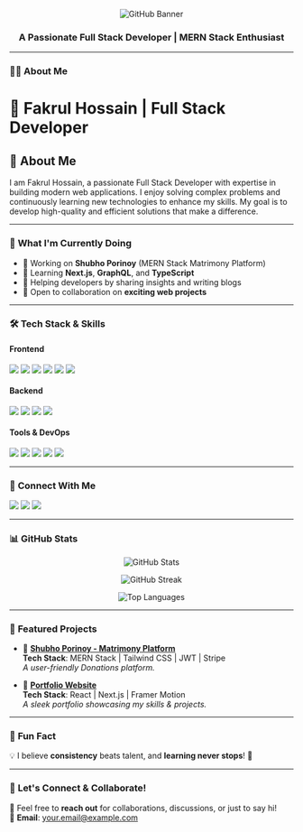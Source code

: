 <!-- Banner Image -->
<p align="center">
  <img src="https://i.ibb.co.com/ym7XpZfy/github-header-image-1.png" alt="GitHub Banner">
</p>
<h3 align="center">A Passionate Full Stack Developer | MERN Stack Enthusiast</h3>

---

### 👨‍💻 **About Me**
# 🌟 Fakrul Hossain | Full Stack Developer  


## 👋 About Me  
I am Fakrul Hossain, a passionate Full Stack Developer with expertise in building modern web applications. I enjoy solving complex problems and continuously learning new technologies to enhance my skills. My goal is to develop high-quality and efficient solutions that make a difference.

---

### 🚀 **What I'm Currently Doing**
- 💼 Working on **Shubho Porinoy** (MERN Stack Matrimony Platform)
- 🌱 Learning **Next.js**, **GraphQL**, and **TypeScript**
- 💬 Helping developers by sharing insights and writing blogs
- 🔗 Open to collaboration on **exciting web projects**

---

### 🛠 **Tech Stack & Skills**
#### **Frontend**
<p align="left">
  <img src="https://img.shields.io/badge/React-61DAFB?style=for-the-badge&logo=react&logoColor=white" />
  <img src="https://img.shields.io/badge/Next.js-000000?style=for-the-badge&logo=next.js&logoColor=white" />
  <img src="https://img.shields.io/badge/JavaScript-F7DF1E?style=for-the-badge&logo=javascript&logoColor=black" />
  <img src="https://img.shields.io/badge/HTML5-E34F26?style=for-the-badge&logo=html5&logoColor=white" />
  <img src="https://img.shields.io/badge/CSS3-1572B6?style=for-the-badge&logo=css3&logoColor=white" />
  <img src="https://img.shields.io/badge/TailwindCSS-06B6D4?style=for-the-badge&logo=tailwindcss&logoColor=white" />
</p>

#### **Backend**
<p align="left">
  <img src="https://img.shields.io/badge/Node.js-339933?style=for-the-badge&logo=node.js&logoColor=white" />
  <img src="https://img.shields.io/badge/Express.js-000000?style=for-the-badge&logo=express&logoColor=white" />
  <img src="https://img.shields.io/badge/MongoDB-47A248?style=for-the-badge&logo=mongodb&logoColor=white" />
  <img src="https://img.shields.io/badge/Firebase-FFCA28?style=for-the-badge&logo=firebase&logoColor=black" />
</p>

#### **Tools & DevOps**
<p align="left">
  <img src="https://img.shields.io/badge/Git-F05032?style=for-the-badge&logo=git&logoColor=white" />
  <img src="https://img.shields.io/badge/GitHub-181717?style=for-the-badge&logo=github&logoColor=white" />
  <img src="https://img.shields.io/badge/Vercel-000000?style=for-the-badge&logo=vercel&logoColor=white" />
  <img src="https://img.shields.io/badge/Netlify-00C7B7?style=for-the-badge&logo=netlify&logoColor=white" />
  <img src="https://img.shields.io/badge/VS_Code-007ACC?style=for-the-badge&logo=visual%20studio%20code&logoColor=white" />
</p>

---

### 🔗 **Connect With Me**
<p align="left">
  <a href="https://github.com/yourgithub" target="_blank"><img src="https://img.shields.io/badge/GitHub-181717?style=for-the-badge&logo=github&logoColor=white" /></a>
  <a href="https://www.linkedin.com/in/yourlinkedin" target="_blank"><img src="https://img.shields.io/badge/LinkedIn-0077B5?style=for-the-badge&logo=linkedin&logoColor=white" /></a>
  <a href="https://twitter.com/yourtwitter" target="_blank"><img src="https://img.shields.io/badge/Twitter-1DA1F2?style=for-the-badge&logo=twitter&logoColor=white" /></a>
</p>

---

### 📊 **GitHub Stats**
<p align="center">
  <img src="https://github-readme-stats.vercel.app/api?username=yourgithub&show_icons=true&theme=radical" alt="GitHub Stats" />
</p>

<p align="center">
  <img src="https://github-readme-streak-stats.herokuapp.com/?user=yourgithub&theme=radical" alt="GitHub Streak" />
</p>

<p align="center">
  <img src="https://github-readme-stats.vercel.app/api/top-langs/?username=yourgithub&layout=compact&theme=radical" alt="Top Languages" />
</p>

---

### 🌟 **Featured Projects**
- 🚀 **[Shubho Porinoy - Matrimony Platform](https://crowd-cube-fakrul-hossain.netlify.app/)**  
  **Tech Stack**: MERN Stack | Tailwind CSS | JWT | Stripe  
  *A user-friendly Donations platform.*

- 📌 **[Portfolio Website](https://study-sphere-fakrul.netlify.app/)**  
  **Tech Stack**: React | Next.js | Framer Motion  
  *A sleek portfolio showcasing my skills & projects.*

---

### 🎯 **Fun Fact**
💡 I believe **consistency** beats talent, and **learning never stops**! 🚀  

---

### 📩 **Let's Connect & Collaborate!**
💬 Feel free to **reach out** for collaborations, discussions, or just to say hi!  
📧 **Email**: [your.email@example.com](dev.fakrulhossain@gmail.com
)  
